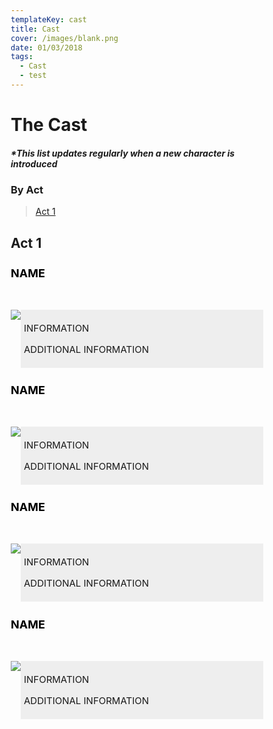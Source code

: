 ```yaml
---
templateKey: cast
title: Cast
cover: /images/blank.png
date: 01/03/2018
tags:
  - Cast
  - test
---
```

# The Cast

##### \*This list updates regularly when a new character is introduced

### By Act
> [Act 1](#act-1)

## Act 1

<div>
<style>
* {box-sizing: border-box;}
header {text-align: left; font-size: 12px; color: black;}
section {display: -webkit-flex; display: flex;}
aside {padding: 0;}
article {-webkit-flex: 3; -ms-flex: 3; flex: 3; background-color: #eee; padding: 5px; font-size: 15px;}
@media (max-width: 600px) {section {-webkit-flex-direction: column; flex-direction: column;}}
</style>
<div>
</head>
<body>
<header>
<h2>NAME</h2>
</header>
<section>
<aside>
<img src="http://www.tots.cc/images/haz.png">
</aside>
<article>
<p>INFORMATION</p>
<p>ADDITIONAL INFORMATION</p>
</article>
</section>
</body>
</div>
<div>
</head>
<body>
<header>
<h2>NAME</h2>
</header>
<section>
<aside>
<img src="http://www.tots.cc/images/aur.png">
</aside>
<article>
<p>INFORMATION</p>
<p>ADDITIONAL INFORMATION</p>
</article>
</section>
</body>
</div>
<div>
</head>
<body>
<header>
<h2>NAME</h2>
</header>
<section>
<aside>
<img src="http://www.tots.cc/images/aul.png">
</aside>
<article>
<p>INFORMATION</p>
<p>ADDITIONAL INFORMATION</p>
</article>
</section>
</body>
</div>
<div>
</head>
<body>
<header>
<h2>NAME</h2>
</header>
<section>
<aside>
<img src="http://www.tots.cc/images/cus.png">
</aside>
<article>
<p>INFORMATION</p>
<p>ADDITIONAL INFORMATION</p>
</article>
</section>
</body>
</div>
</div>
